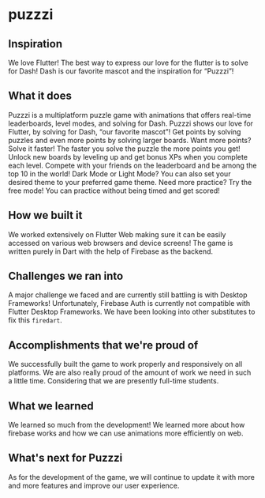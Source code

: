 # puzzzi

## Inspiration

We love Flutter! The best way to express our love for the flutter is to solve for Dash! Dash is our favorite mascot and the inspiration for “Puzzzi”!

## What it does
Puzzzi is a multiplatform puzzle game with animations that offers real-time leaderboards, level modes, and solving for Dash. Puzzzi shows our love for Flutter, by solving for Dash, “our favorite mascot”! Get points by solving puzzles and even more points by solving larger boards. Want more points? Solve it faster! The faster you solve the puzzle the more points you get! Unlock new boards by leveling up and get bonus XPs when you complete each level. Compete with your friends on the leaderboard and be among the top 10 in the world! Dark Mode or Light Mode? You can also set your desired theme to your preferred game theme. Need more practice? Try the free mode! You can practice without being timed and get scored!


## How we built it

We worked extensively on Flutter Web making sure it can be easily accessed on various web browsers and device screens! The game is written purely in Dart with the help of Firebase as the backend. 


## Challenges we ran into
A major challenge we faced and are currently still battling is with Desktop Frameworks! Unfortunately, Firebase Auth is currently not compatible with Flutter Desktop Frameworks. We have been looking into other substitutes to fix this `firedart`. 

## Accomplishments that we're proud of
We successfully built the game to work properly and responsively on all platforms. We are also really proud of the amount of work we need in such a little time. Considering that we are presently full-time students.


## What we learned

We learned so much from the development! We learned more about how firebase works and how we can use animations more efficiently on web.

## What's next for Puzzzi
As for the development of the game, we will continue to update it with more and more features and improve our user experience.

